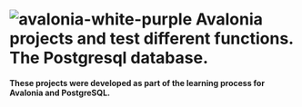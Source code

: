 # ![avalonia-white-purple](https://github.com/c3n9/Avalonia-Samples/assets/108518693/ca9608fa-12f0-4260-ab52-5463b32ab82d) Avalonia projects and test different functions. The Postgresql database.
**These projects were developed as part of the learning process for Avalonia and PostgreSQL.**

